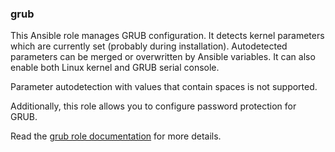 ### grub

This Ansible role manages GRUB configuration. It detects kernel
parameters which are currently set (probably during installation).
Autodetected parameters can be merged or overwritten by Ansible
variables. It can also enable both Linux kernel and GRUB serial console.

Parameter autodetection with values that contain spaces is not
supported.

Additionally, this role allows you to configure password protection for
GRUB.

Read the [grub role documentation](https://docs.debops.org/en/master/ansible/roles/grub/) for more details.

